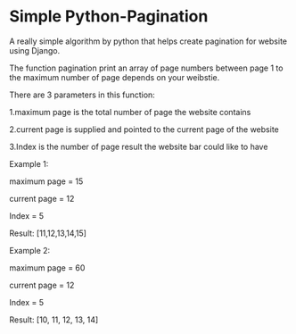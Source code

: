 # Simple Python-Pagination 
A really simple algorithm by python that helps create pagination for website using Django.

The function pagination print an array of page numbers between page 1 to the maximum number of page depends on your weibstie. 



There are 3 parameters in this function:

1.maximum page is the total number of page the website contains 

2.current page is supplied and pointed to the current page of the website 

3.Index  is the number of page result the website bar could like to have



Example 1:

maximum page = 15

current page = 12

Index = 5


Result: [11,12,13,14,15]

Example 2:

maximum page = 60

current page = 12

Index = 5


Result: [10, 11, 12, 13, 14]



